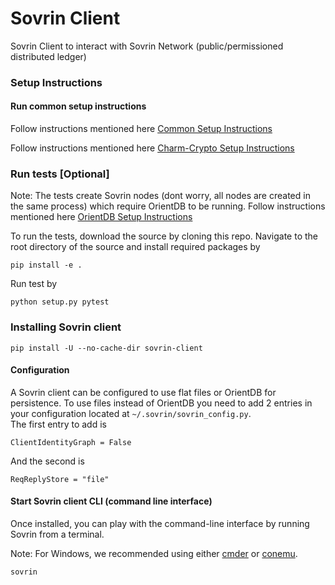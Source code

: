 # Sovrin Client

Sovrin Client to interact with Sovrin Network (public/permissioned distributed ledger)

### Setup Instructions

#### Run common setup instructions
Follow instructions mentioned here [Common Setup Instructions](https://github.com/sovrin-foundation/sovrin-common/blob/master/setup.md)

Follow instructions mentioned here [Charm-Crypto Setup Instructions](https://github.com/sovrin-foundation/sovrin-common/blob/master/setup.md)

### Run tests [Optional]

Note: The tests create Sovrin nodes (dont worry, all nodes are created in the same process) which require OrientDB to be running. 
Follow instructions mentioned here [OrientDB Setup Instructions](https://github.com/sovrin-foundation/sovrin-common/blob/master/setup.md)

To run the tests, download the source by cloning this repo. 
Navigate to the root directory of the source and install required packages by
```
pip install -e .
```

Run test by 
```
python setup.py pytest
```


### Installing Sovrin client
```
pip install -U --no-cache-dir sovrin-client
```

#### Configuration
A Sovrin client can be configured to use flat files or OrientDB for persistence. To use files instead of OrientDB you need to add 2 entries 
in your configuration located at `~/.sovrin/sovrin_config.py`.
<br>The first entry to add is
```
ClientIdentityGraph = False
```

And the second is
```
ReqReplyStore = "file"
```

#### Start Sovrin client CLI (command line interface)
Once installed, you can play with the command-line interface by running Sovrin from a terminal.

Note: For Windows, we recommended using either [cmder](http://cmder.net/) or [conemu](https://conemu.github.io/).
```
sovrin
```